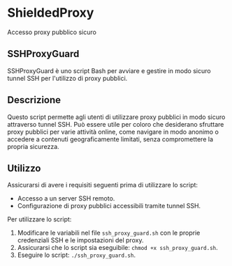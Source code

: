# ShieldedProxy

Accesso proxy pubblico sicuro

## SSHProxyGuard

SSHProxyGuard è uno script Bash per avviare e gestire in modo sicuro tunnel SSH per l'utilizzo di proxy pubblici.

## Descrizione

Questo script permette agli utenti di utilizzare proxy pubblici in modo sicuro attraverso tunnel SSH. Può essere utile per coloro che desiderano sfruttare proxy pubblici per varie attività online, come navigare in modo anonimo o accedere a contenuti geograficamente limitati, senza compromettere la propria sicurezza.

## Utilizzo

Assicurarsi di avere i requisiti seguenti prima di utilizzare lo script:

- Accesso a un server SSH remoto.
- Configurazione di proxy pubblici accessibili tramite tunnel SSH.

Per utilizzare lo script:

1. Modificare le variabili nel file `ssh_proxy_guard.sh` con le proprie credenziali SSH e le impostazioni del proxy.
2. Assicurarsi che lo script sia eseguibile: `chmod +x ssh_proxy_guard.sh`.
3. Eseguire lo script: `./ssh_proxy_guard.sh`.

